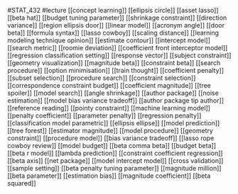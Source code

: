 #STAT_432
#lecture
[[concept learning]]
[[ellipsis circle]]
[[asset lasso]]
[[beta hat]]
[[budget tuning parameter]]
[[shrinkage constraint]]
[[direction variance]]
[[region ellipsis door]]
[[linear model]]
[[acronym angle]]
[[door beta]]
[[formula syntax]]
[[lasso cowboy]]
[[scaling distance]]
[[learning modeling technique opinion]]
[[estimate contour]]
[[intercept model]]
[[search metric]]
[[roomie deviation]]
[[coefficient front interceptor model]]
[[regression classification setting]]
[[response vector]]
[[subject constraint]]
[[geometry visualization]]
[[magnitude beta]]
[[constraint beta]]
[[search procedure]]
[[option minimisation]]
[[train thought]]
[[coefficient penalty]]
[[subset selection]]
[[procedure search]]
[[constraint selection]]
[[correspondence constraint budget]]
[[coefficient magnitude]]
[[tree spoiler]]
[[model search]]
[[angle shrinkage]]
[[author package]]
[[noise estimation]]
[[model bias variance tradeoff]]
[[author package tip author]]
[[reference reading]]
[[pointy constraint]]
[[machine learning model]]
[[penalty coefficient]]
[[parameter penalty]]
[[regression penalty]]
[[classification model parametric]]
[[ellipsis ellipse]]
[[model prediction]]
[[tree forest]]
[[estimator magnitude]]
[[model procedure]]
[[geometry constraint]]
[[procedure model]]
[[bias variance tradeoff]]
[[lasso rope cowboy review]]
[[model budget]]
[[beta comma beta]]
[[budget beta]]
[[beta r model]]
[[lambda prediction]]
[[constraint coefficient regression]]
[[beta axis]]
[[net package]]
[[model intercept model]]
[[cross validation]]
[[sample setting]]
[[beta penalty tuning parameter]]
[[magnitude million]]
[[beta parameter]]
[[estimation bias]]
[[magnitude coefficient]]
[[beta squared]]
